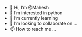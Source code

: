 - 👋 Hi, I’m @Mahesh
- 👀 I’m interested in python
- 🌱 I’m currently learning 
- 💞️ I’m looking to collaborate on ...
- 📫 How to reach me ...

<!---
dhoorvas/dhoorvas is a ✨ special ✨ repository because its `README.md` (this file) appears on your GitHub profile.
You can click the Preview link to take a look at your changes.
--->
